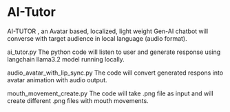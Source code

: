 # AI-Tutor
AI-TUTOR , an Avatar based, localized, light weight Gen-AI chatbot will converse with target audience in local language (audio format). 


ai_tutor.py 
The python code will listen to user and generate response using langchain llama3.2 model running locally.

audio_avatar_with_lip_sync.py
The code will convert generated respons into avatar animation with audio output.

mouth_movement_create.py
The code will take .png file as input and will create different .png files with mouth movements.
